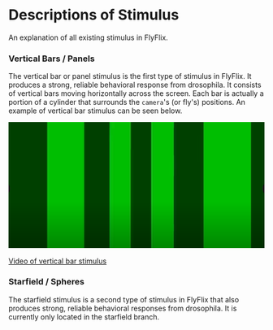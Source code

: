 # Descriptions of Stimulus

An explanation of all existing stimulus in FlyFlix.

### Vertical Bars / Panels

The vertical bar or panel stimulus is the first type of stimulus in FlyFlix. It produces a strong, reliable behavioral response from drosophila. It consists of vertical bars moving horizontally across the screen. Each bar is actually a portion of a cylinder that surrounds the `camera`'s (or fly's) positions. An example of vertical bar stimulus can be seen below.

![Photo of vertical bar stimulus](vertical-bars.png)

[Video of vertical bar stimulus](<../../../Downloads/screen-capture (21) (1).webm>)

### Starfield / Spheres

The starfield stimulus is a second type of stimulus in FlyFlix that also produces strong, reliable behavioral responses from drosophila.  It is currently only located in the starfield branch.